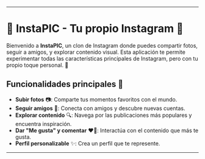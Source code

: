 
---

# 📸 InstaPIC - Tu propio Instagram 📱

Bienvenido a **InstaPIC**, un clon de Instagram donde puedes compartir fotos, seguir a amigos, y explorar contenido visual. Esta aplicación te permite experimentar todas las características principales de Instagram, pero con tu propio toque personal. 🌟

## Funcionalidades principales 🎯

- **Subir fotos** 📷: Comparte tus momentos favoritos con el mundo.
- **Seguir amigos** 👥: Conecta con amigos y descubre nuevas cuentas.
- **Explorar contenido** 🔍: Navega por las publicaciones más populares y encuentra inspiración.
- **Dar "Me gusta" y comentar** ❤️💬: Interactúa con el contenido que más te gusta.
- **Perfil personalizable** ✨: Crea un perfil que te represente.


---
